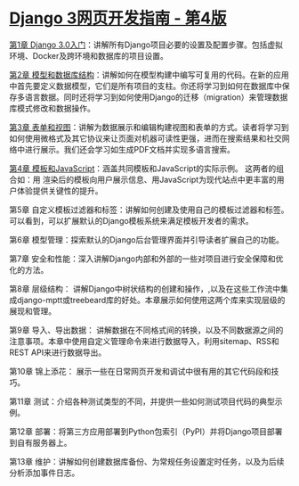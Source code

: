 # [Django 3网页开发指南 - 第4版](https://alanhou.org/django3-web-development-cookbook/)



[第1章 Django 3.0入门](https://alanhou.org/getting-started-django3/)：讲解所有Django项目必要的设置及配置步骤。包括虚拟环境、Docker及跨环境和数据库的项目设置。

[第2章 模型和数据库结构](https://alanhou.org/models-database-structure/)：讲解如何在模型构建中编写可复用的代码。在新的应用中首先要定义数据模型，它们是所有项目的支柱。你还将学习到如何在数据库中保存多语言数据。同时还将学习到如何使用Django的迁移（migration）来管理数据库模式修改和数据操作。

[第3章 表单和视图](https://alanhou.org/forms-views/)：讲解为数据展示和编辑构建视图和表单的方式。读者将学习到如何使用微格式及其它协议来让页面对机器可读性更强，进而在搜索结果和社交网络中进行展示。我们还会学习如生成PDF文档并实现多语言搜索。

[第4章 模板和JavaScript](https://alanhou.org/django3-templates-javascript/)：涵盖共同模板和JavaScript的实际示例。 这两者的组合如：用 渲染后的模板向用户展示信息、用JavaScript为现代站点中更丰富的用户体验提供关键性的提升。

第5章 自定义模板过滤器和标签：讲解如何创建及使用自己的模板过滤器和标签。可以看到，可以扩展默认的Django模板系统来满足模板开发者的需求。

第6章 模型管理：探索默认的Django后台管理界面并引导读者扩展自己的功能。

第7章 安全和性能：深入讲解Django内部和外部的一些对项目进行安全保障和优化的方法。

第8章 层级结构： 讲解Django中树状结构的创建和操作，,以及在这些工作流中集成django-mptt或treebeard库的好处。本章展示如何使用这两个库来实现层级的展现和管理。

第9章 导入、导出数据： 讲解数据在不同格式间的转换，以及不同数据源之间的注意事项。本章中使用自定义管理命令来进行数据导入，利用sitemap、RSS和 REST API来进行数据导出。

第10章 锦上添花： 展示一些在日常网页开发和调试中很有用的其它代码段和技巧。

第11章 测试：介绍各种测试类型的不同，并提供一些如何测试项目代码的典型示例。

第12章 部署：将第三方应用部署到Python包索引（PyPI）并将Django项目部署到自有服务器上。

第13章 维护：讲解如何创建数据库备份、为常规任务设置定时任务，以及为后续分析添加事件日志。